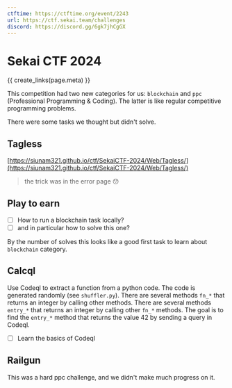 ```yaml
---
ctftime: https://ctftime.org/event/2243
url: https://ctf.sekai.team/challenges
discord: https://discord.gg/6gk7jhCgGX
---
```


# Sekai CTF 2024

{{ create_links(page.meta) }}

This competition had two new categories for us: `blockchain` and `ppc` (Professional Programming & Coding). The latter is like regular competitive programming problems.

There were some tasks we thought but didn't solve.

## Tagless

[https://siunam321.github.io/ctf/SekaiCTF-2024/Web/Tagless/](https://siunam321.github.io/ctf/SekaiCTF-2024/Web/Tagless/)

> the trick was in the error page 😯

## Play to earn

-   [ ] How to run a blockchain task locally?
-   [ ] and in particular how to solve this one?

By the number of solves this looks like a good first task to learn about `blockchain` category.

## Calcql

Use Codeql to extract a function from a python code. The code is generated randomly (see `shuffler.py`). There are several methods `fn_*` that returns an integer by calling other methods. There are several methods `entry_*` that returns an integer by calling other `fn_*` methods. The goal is to find the `entry_*` method that returns the value 42 by sending a query in Codeql.

-   [ ] Learn the basics of Codeql

## Railgun

This was a hard ppc challenge, and we didn't make much progress on it.
